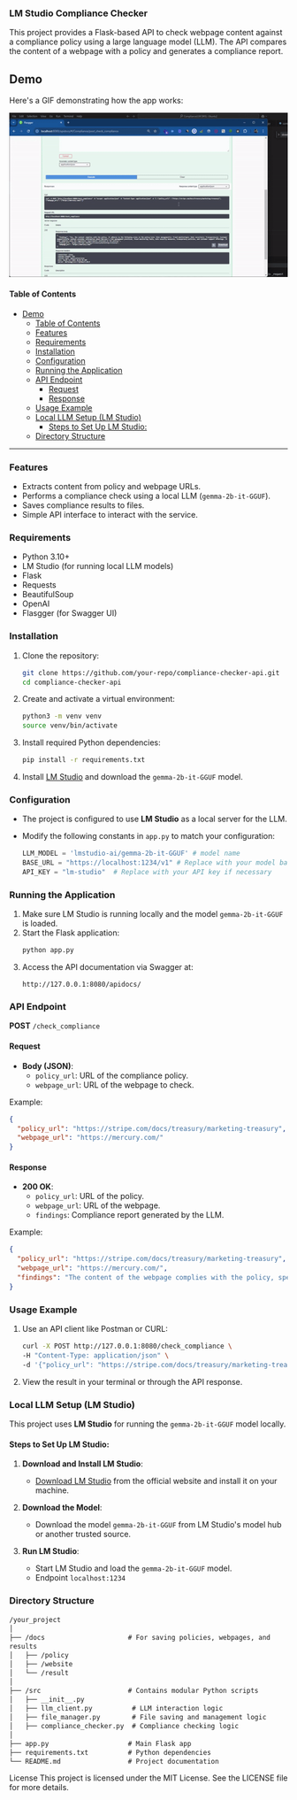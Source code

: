 ### LM Studio Compliance Checker

This project provides a Flask-based API to check webpage content against a compliance policy using a large language model (LLM). The API compares the content of a webpage with a policy and generates a compliance report.

## Demo
Here's a GIF demonstrating how the app works:

![Demo](demo/demo.gif)

#### Table of Contents
- [Demo](#demo)
    - [Table of Contents](#table-of-contents)
  - [Features](#features)
  - [Requirements](#requirements)
  - [Installation](#installation)
  - [Configuration](#configuration)
  - [Running the Application](#running-the-application)
  - [API Endpoint](#api-endpoint)
    - [Request](#request)
    - [Response](#response)
  - [Usage Example](#usage-example)
  - [Local LLM Setup (LM Studio)](#local-llm-setup-lm-studio)
    - [Steps to Set Up LM Studio:](#steps-to-set-up-lm-studio)
  - [Directory Structure](#directory-structure)

---

### Features
- Extracts content from policy and webpage URLs.
- Performs a compliance check using a local LLM (`gemma-2b-it-GGUF`).
- Saves compliance results to files.
- Simple API interface to interact with the service.

### Requirements
- Python 3.10+
- LM Studio (for running local LLM models)
- Flask
- Requests
- BeautifulSoup
- OpenAI
- Flasgger (for Swagger UI)

### Installation

1. Clone the repository:
    ```bash
    git clone https://github.com/your-repo/compliance-checker-api.git
    cd compliance-checker-api
    ```

2. Create and activate a virtual environment:
    ```bash
    python3 -m venv venv
    source venv/bin/activate
    ```

3. Install required Python dependencies:
    ```bash
    pip install -r requirements.txt
    ```

4. Install [LM Studio](#local-llm-setup-lm-studio) and download the `gemma-2b-it-GGUF` model.

### Configuration

- The project is configured to use **LM Studio** as a local server for the LLM.
- Modify the following constants in `app.py` to match your configuration:

    ```python
    LLM_MODEL = 'lmstudio-ai/gemma-2b-it-GGUF' # model name
    BASE_URL = "https://localhost:1234/v1" # Replace with your model base_url
    API_KEY = "lm-studio"  # Replace with your API key if necessary
    ```

### Running the Application

1. Make sure LM Studio is running locally and the model `gemma-2b-it-GGUF` is loaded.
2. Start the Flask application:
    ```bash
    python app.py
    ```
3. Access the API documentation via Swagger at:
    ```
    http://127.0.0.1:8080/apidocs/
    ```

### API Endpoint

**POST** `/check_compliance`

#### Request
- **Body (JSON)**:
    - `policy_url`: URL of the compliance policy.
    - `webpage_url`: URL of the webpage to check.

Example:
```json
{
  "policy_url": "https://stripe.com/docs/treasury/marketing-treasury",
  "webpage_url": "https://mercury.com/"
}
```

#### Response
- **200 OK**:
    - `policy_url`: URL of the policy.
    - `webpage_url`: URL of the webpage.
    - `findings`: Compliance report generated by the LLM.

Example:
```json
{
  "policy_url": "https://stripe.com/docs/treasury/marketing-treasury",
  "webpage_url": "https://mercury.com/",
  "findings": "The content of the webpage complies with the policy, specifically sections 2 and 3."
}
```

### Usage Example

1. Use an API client like Postman or CURL:
    ```bash
    curl -X POST http://127.0.0.1:8080/check_compliance \
    -H "Content-Type: application/json" \
    -d '{"policy_url": "https://stripe.com/docs/treasury/marketing-treasury", "webpage_url": "https://mercury.com/"}'
    ```

2. View the result in your terminal or through the API response.

### Local LLM Setup (LM Studio)

This project uses **LM Studio** for running the `gemma-2b-it-GGUF` model locally. 

#### Steps to Set Up LM Studio:

1. **Download and Install LM Studio**:
    - [Download LM Studio](https://lmstudio.ai/) from the official website and install it on your machine.

2. **Download the Model**:
    - Download the model `gemma-2b-it-GGUF` from LM Studio's model hub or another trusted source.

3. **Run LM Studio**:
    - Start LM Studio and load the `gemma-2b-it-GGUF` model.
    - Endpoint `localhost:1234`

### Directory Structure

```
/your_project
│
├── /docs                     # For saving policies, webpages, and results
│   ├── /policy
│   ├── /website
│   └── /result
│
├── /src                      # Contains modular Python scripts
│   ├── __init__.py
│   ├── llm_client.py          # LLM interaction logic
│   ├── file_manager.py        # File saving and management logic
│   ├── compliance_checker.py  # Compliance checking logic
│
├── app.py                    # Main Flask app
├── requirements.txt          # Python dependencies
└── README.md                 # Project documentation
```

License
This project is licensed under the MIT License. See the LICENSE file for more details.